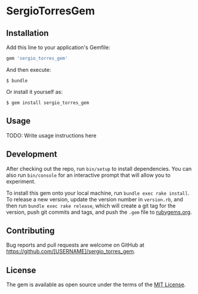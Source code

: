 # SergioTorresGem

## Installation

Add this line to your application's Gemfile:

```ruby
gem 'sergio_torres_gem'
```


And then execute:

    $ bundle

Or install it yourself as:

    $ gem install sergio_torres_gem

## Usage

TODO: Write usage instructions here

## Development

After checking out the repo, run `bin/setup` to install dependencies. You can also run `bin/console` for an interactive prompt that will allow you to experiment.

To install this gem onto your local machine, run `bundle exec rake install`. To release a new version, update the version number in `version.rb`, and then run `bundle exec rake release`, which will create a git tag for the version, push git commits and tags, and push the `.gem` file to [rubygems.org](https://rubygems.org).

## Contributing

Bug reports and pull requests are welcome on GitHub at https://github.com/[USERNAME]/sergio_torres_gem.

## License

The gem is available as open source under the terms of the [MIT License](https://opensource.org/licenses/MIT).
